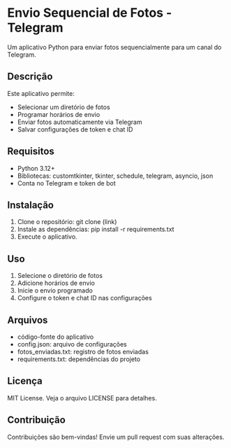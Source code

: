 # Envio Sequencial de Fotos - Telegram

Um aplicativo Python para enviar fotos sequencialmente para um canal do Telegram.

## Descrição

Este aplicativo permite:

- Selecionar um diretório de fotos
- Programar horários de envio
- Enviar fotos automaticamente via Telegram
- Salvar configurações de token e chat ID

## Requisitos

- Python 3.12+
- Bibliotecas: customtkinter, tkinter, schedule, telegram, asyncio, json
- Conta no Telegram e token de bot

## Instalação

1. Clone o repositório: git clone (link)
2. Instale as dependências: pip install -r requirements.txt
3. Execute o aplicativo.

## Uso

1. Selecione o diretório de fotos
2. Adicione horários de envio
3. Inicie o envio programado
4. Configure o token e chat ID nas configurações

## Arquivos

- código-fonte do aplicativo
- config.json: arquivo de configurações
- fotos_enviadas.txt: registro de fotos enviadas
- requirements.txt: dependências do projeto

## Licença

MIT License. Veja o arquivo LICENSE para detalhes.

## Contribuição

Contribuições são bem-vindas! Envie um pull request com suas alterações.